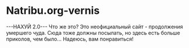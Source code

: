 # Natribu.org-vernis

---НАХУЙ 2.0---
Что же это?
Это неофициальный сайт - продолжения умершего чуда. Сюда тоже должны посылать, но здесь есть больше приколов, чем было... Надеюсь, вам понравиться!
